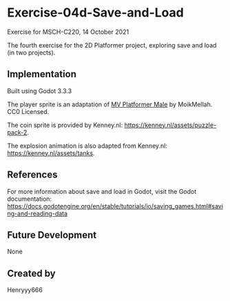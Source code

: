 # Exercise-04d-Save-and-Load

Exercise for MSCH-C220, 14 October 2021

The fourth exercise for the 2D Platformer project, exploring save and load (in two projects).

## Implementation

Built using Godot 3.3.3

The player sprite is an adaptation of [MV Platformer Male](https://opengameart.org/content/mv-platformer-male-32x64) by MoikMellah. CC0 Licensed.

The coin sprite is provided by Kenney.nl: https://kenney.nl/assets/puzzle-pack-2.

The explosion animation is also adapted from Kenney.nl: https://kenney.nl/assets/tanks.

## References

For more information about save and load in Godot, visit the Godot documentation: https://docs.godotengine.org/en/stable/tutorials/io/saving_games.html#saving-and-reading-data

## Future Development

None

## Created by

Henryyy666

